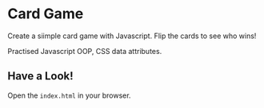 # Card Game
Create a siimple card game with Javascript. Flip the cards to see who wins!

Practised Javascript OOP, CSS data attributes.

## Have a Look!
Open the `index.html` in your browser. 
